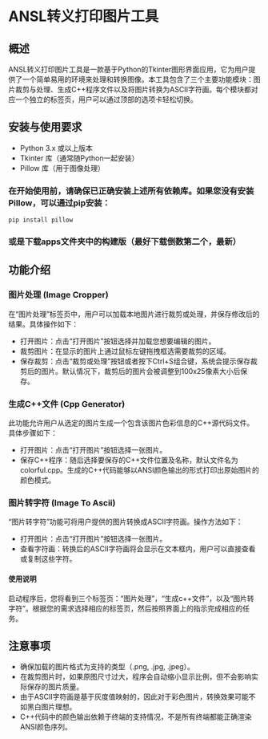 # ANSL转义打印图片工具
## 概述
ANSL转义打印图片工具是一款基于Python的Tkinter图形界面应用，它为用户提供了一个简单易用的环境来处理和转换图像。本工具包含了三个主要功能模块：图片裁剪与处理、生成C++程序文件以及将图片转换为ASCII字符画。每个模块都对应一个独立的标签页，用户可以通过顶部的选项卡轻松切换。

## 安装与使用要求
- Python 3.x 或以上版本
- Tkinter 库（通常随Python一起安装）
- Pillow 库（用于图像处理）
### 在开始使用前，请确保已正确安装上述所有依赖库。如果您没有安装Pillow，可以通过pip安装：

``` shell
pip install pillow
```
### 或是下载apps文件夹中的构建版（最好下载倒数第二个，最新）
## 功能介绍
### 图片处理 (Image Cropper)
在“图片处理”标签页中，用户可以加载本地图片进行裁剪或处理，并保存修改后的结果。具体操作如下：

- 打开图片：点击“打开图片”按钮选择并加载您想要编辑的图片。
- 裁剪图片：在显示的图片上通过鼠标左键拖拽框选需要裁剪的区域。
- 保存裁剪：点击“裁剪或处理”按钮或者按下Ctrl+S组合键，系统会提示保存裁剪后的图片。默认情况下，裁剪后的图片会被调整到100x25像素大小后保存。
### 生成C++文件 (Cpp Generator)
此功能允许用户从选定的图片生成一个包含该图片色彩信息的C++源代码文件。具体步骤如下：

- 打开图片：点击“打开图片”按钮选择一张图片。
- 保存C++程序：随后选择要保存的C++文件位置及名称，默认文件名为colorful.cpp。生成的C++代码能够以ANSI颜色输出的形式打印出原始图片的颜色模式。
### 图片转字符 (Image To Ascii)
“图片转字符”功能可将用户提供的图片转换成ASCII字符画。操作方法如下：

- 打开图片：点击“打开图片”按钮选择一张图片。
- 查看字符画：转换后的ASCII字符画将会显示在文本框内，用户可以直接查看或复制这些字符。
#### 使用说明
启动程序后，您将看到三个标签页：“图片处理”，“生成c++文件”，以及“图片转字符”。根据您的需求选择相应的标签页，然后按照界面上的指示完成相应的任务。

## 注意事项
- 确保加载的图片格式为支持的类型（.png, .jpg, .jpeg）。
- 在裁剪图片时，如果原图尺寸过大，程序会自动缩小显示比例，但不会影响实际保存的图片质量。
- 由于ASCII字符画是基于灰度值映射的，因此对于彩色图片，转换效果可能不如黑白图片理想。
- C++代码中的颜色输出依赖于终端的支持情况，不是所有终端都能正确渲染ANSI颜色序列。
